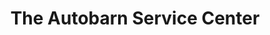 ---
title: "The Autobarn Service Center"
url: /evanston/the-autobarn-service-center/
shop: Autowerkstatt
---